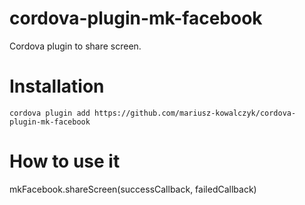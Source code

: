 cordova-plugin-mk-facebook
=====================

Cordova plugin to share screen.

# Installation

    cordova plugin add https://github.com/mariusz-kowalczyk/cordova-plugin-mk-facebook

# How to use it

mkFacebook.shareScreen(successCallback, failedCallback)

